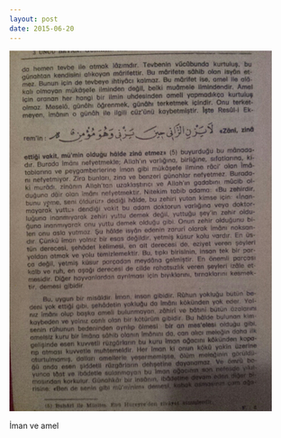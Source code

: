 ```yaml
---
layout: post
date: 2015-06-20
---
```


![](/images/tumblr_nq9aw1zuth1u3gx2to1_500.jpg)

İman ve amel
